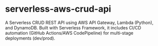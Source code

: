 # serverless-aws-crud-api
A Serverless CRUD REST API using AWS API Gateway, Lambda (Python), and DynamoDB. Built with Serverless Framework, it includes CI/CD automation (GitHub Actions/AWS CodePipeline) for multi-stage deployments (dev/prod).

